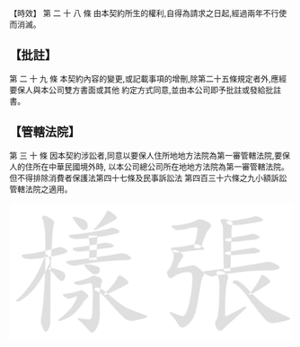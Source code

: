 【時效】
第 二 十 八 條 由本契約所生的權利,自得為請求之日起,經過兩年不行使而消滅。

## 【批註】

第 二 十 九 條 本契約內容的變更,或記載事項的增刪,除第二十五條規定者外,應經要保人與本公司雙方書面或其他 約定方式同意,並由本公司即予批註或發給批註書。

## 【管轄法院】

第 三 十 條 因本契約涉訟者,同意以要保人住所地地方法院為第一審管轄法院,要保人的住所在中華民國境外時, 以本公司總公司所在地地方法院為第一審管轄法院。但不得排除消費者保護法第四十七條及民事訴訟法 第四百三十六條之九小額訴訟管轄法院之適用。

![0_image_0.png](0_image_0.png)

